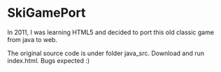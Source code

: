 SkiGamePort
===========

In 2011, I was learning HTML5 and decided to port this old classic game from java to web.

The original source code is under folder java_src. Download and run index.html. Bugs expected :)
